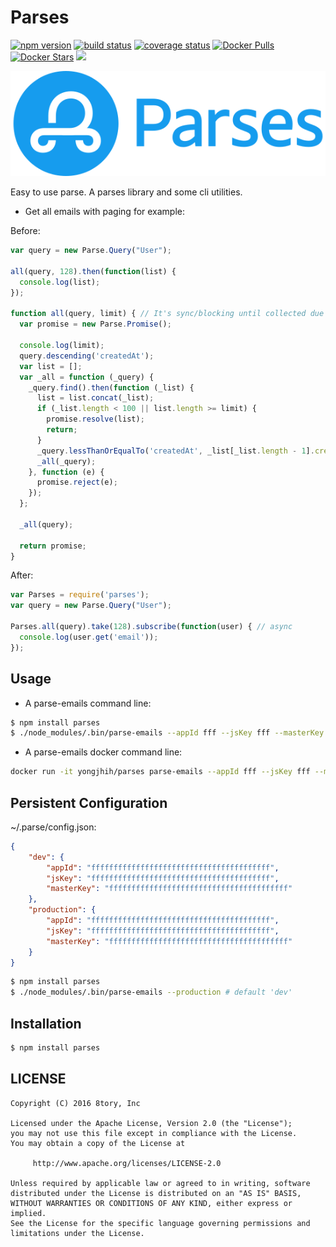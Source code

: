 # Parses

[![npm version][npm-image]][npm-url]
[![build status][travis-image]][travis-url]
[![coverage status][coveralls-image]][coveralls-url]
[![Docker Pulls](https://img.shields.io/docker/pulls/yongjhih/parses.svg)](https://hub.docker.com/r/yongjhih/parses/)
[![Docker Stars](https://img.shields.io/docker/stars/yongjhih/parses.svg)](https://hub.docker.com/r/yongjhih/parses/)
[![](https://badge.imagelayers.io/yongjhih/parses.svg)](https://imagelayers.io/?images=yongjhih/parses:latest 'Get your own badge on imagelayers.io')

[npm-image]: https://img.shields.io/npm/v/parses.svg?style=flat-square
[npm-url]: https://www.npmjs.com/package/parses
[travis-image]: https://img.shields.io/travis/yongjhih/parses.js.svg?style=flat-square
[travis-url]: https://travis-ci.org/yongjhih/parses.js
[coveralls-image]: https://img.shields.io/coveralls/yongjhih/parses.js.svg?style=flat-square
[coveralls-url]: https://coveralls.io/r/yongjhih/parses.js

![](art/parses.png)

Easy to use parse. A parses library and some cli utilities.

* Get all emails with paging for example:

Before:

```js
var query = new Parse.Query("User");

all(query, 128).then(function(list) {
  console.log(list);
});

function all(query, limit) { // It's sync/blocking until collected due to limit
  var promise = new Parse.Promise();

  console.log(limit);
  query.descending('createdAt');
  var list = [];
  var _all = function (_query) {
    _query.find().then(function (_list) {
      list = list.concat(_list);
      if (_list.length < 100 || list.length >= limit) {
        promise.resolve(list);
        return;
      }
      _query.lessThanOrEqualTo('createdAt', _list[_list.length - 1].createdAt);
      _all(_query);
    }, function (e) {
      promise.reject(e);
    });
  };

  _all(query);

  return promise;
}
```

After:

```js
var Parses = require('parses');
var query = new Parse.Query("User");

Parses.all(query).take(128).subscribe(function(user) { // async
  console.log(user.get('email'));
});
```

## Usage

* A parse-emails command line:

```sh
$ npm install parses
$ ./node_modules/.bin/parse-emails --appId fff --jsKey fff --masterKey fff
```

* A parse-emails docker command line:

```sh
docker run -it yongjhih/parses parse-emails --appId fff --jsKey fff --masterKey fff
```

## Persistent Configuration

~/.parse/config.json:

```json
{
    "dev": {
        "appId": "ffffffffffffffffffffffffffffffffffffffff",
        "jsKey": "ffffffffffffffffffffffffffffffffffffffff",
        "masterKey": "ffffffffffffffffffffffffffffffffffffffff"
    },
    "production": {
        "appId": "ffffffffffffffffffffffffffffffffffffffff",
        "jsKey": "ffffffffffffffffffffffffffffffffffffffff",
        "masterKey": "ffffffffffffffffffffffffffffffffffffffff"
    }
}
```

```sh
$ npm install parses
$ ./node_modules/.bin/parse-emails --production # default 'dev'
```

## Installation

```sh
$ npm install parses
```

## LICENSE

```
Copyright (C) 2016 8tory, Inc

Licensed under the Apache License, Version 2.0 (the "License");
you may not use this file except in compliance with the License.
You may obtain a copy of the License at

     http://www.apache.org/licenses/LICENSE-2.0

Unless required by applicable law or agreed to in writing, software
distributed under the License is distributed on an "AS IS" BASIS,
WITHOUT WARRANTIES OR CONDITIONS OF ANY KIND, either express or implied.
See the License for the specific language governing permissions and
limitations under the License.
```
